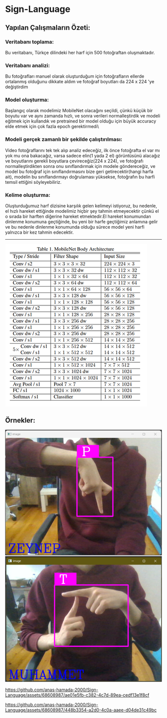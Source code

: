# Sign-Language
## Yapılan Çalışmaların Özeti:
### Veritabanı toplama:
Bu veritabanı, Türkçe dilindeki her harf için 500 fotoğraftan oluşmaktadır.
### Veritabanı analizi:
Bu fotoğrafları manuel olarak oluşturduğum için fotoğrafların ellerde ortalanmış olduğunu dikkate aldım ve fotoğraf boyutları da 224 x 224 'ye değiştirdim
### Model oluşturma:
Başlangıç olarak modelimiz MobileNet olacağını seçildi, çünkü küçük bir boyutu var ve aynı zamanda hızlı, ve sonra verileri normalleştirdik ve modeli eğitmek için kullandık ve pretrained bir model olduğu için büyük accuracy elde etmek için çok fazla epoch gerektirmedi\
### Modeli gerçek zamanlı bir şekilde çalıştırılması:
Video fotoğraflarını tek tek alıp analiz edeceğiz, ilk önce fotoğrafta el var mı yok mu ona bakacağız, varsa sadece elin(1 yada 2 el) görüntüsünü alacağız ve boyutlarını gerekli boyutlara çevireceğiz(224 x 224), ve fotoğrafı normalleştirdikten sonra onu sınıflandırmak için modele göndereceğiz, ve model bu fotoğraf için sınıflandırmasını bize geri getirecektir(hangi harfa ait), modelin bu sınıflandırmayı doğrulaması yüksekse, fotoğrafın bu harfi temsil ettiğini söyleyebiliriz.
### Kelime oluşturma:
Oluşturduğumuz harf dizisine karşılık gelen kelimeyi istiyoruz, bu nedenle, el hızlı hareket ettiğinde modelimiz hiçbir şey tahmin etmeyecektir çünkü el o sırada bir harften diğerine hareket etmektedir.El hareket konumundan dinlenme konumuna geçtiğinde, bu yeni bir harfe geçtiğimiz anlamına gelir ve bu nedenle dinlenme konumunda olduğu sürece model yeni harfi yalnızca bir kez tahmin edecektir.

---
![Mobile Net Parameters](https://github.com/anas-hamada-2000/Sign-Language/blob/4feab0fa060a44ef5728d2a417f70cd6f3793c32/readme%20images/Mobile_Fig_04.png)
## Örnekler:
![Örnek 1](https://github.com/anas-hamada-2000/Sign-Language/blob/19c96038c18ff488a9b35dd23fbcb94e7f98be3b/readme%20images/Screenshot%202023-06-21%20113741.png)
![Örnek 2](https://github.com/anas-hamada-2000/Sign-Language/blob/28e4344bc326a4aabb3d485df974d2e455736b42/readme%20images/Screenshot%202023-06-21%20113808.png)

https://github.com/anas-hamada-2000/Sign-Language/assets/68608987/ae01e5fb-c382-4c7d-89ea-cedf13e1f8cf

https://github.com/anas-hamada-2000/Sign-Language/assets/68608987/448b3354-a2d0-4c0a-aaee-d04de31c49bc
